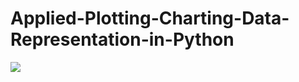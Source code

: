 # Applied-Plotting-Charting-Data-Representation-in-Python
<img src="https://s3.amazonaws.com/coursera_assets/meta_images/generated/CERTIFICATE_LANDING_PAGE/CERTIFICATE_LANDING_PAGE~G69WVJDQ3X7C/CERTIFICATE_LANDING_PAGE~G69WVJDQ3X7C.jpeg"></img>